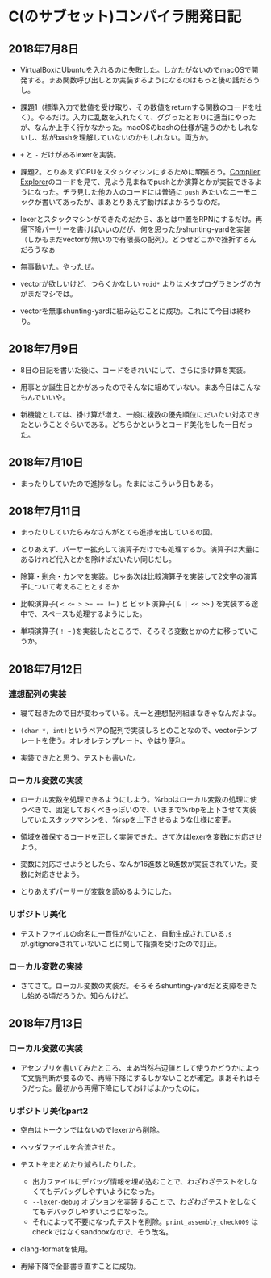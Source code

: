# C(のサブセット)コンパイラ開発日記

## 2018年7月8日

- VirtualBoxにUbuntuを入れるのに失敗した。しかたがないのでmacOSで開発する。まあ関数呼び出しとか実装するようになるのはもっと後の話だろうし。

- 課題1（標準入力で数値を受け取り、その数値をreturnする関数のコードを吐く）。やるだけ。入力に乱数を入れたくて、ググったとおりに適当にやったが、なんか上手く行かなかった。macOSのbashの仕様が違うのかもしれないし、私がbashを理解していないのかもしれない。両方か。

- `+` と `-` だけがあるlexerを実装。

- 課題2。とりあえずCPUをスタックマシンにするために頑張ろう。[Compiler Explorer](https://godbolt.org/)のコードを見て、見よう見まねでpushとか演算とかが実装できるようになった。チラ見した他の人のコードには普通に `push` みたいなニーモニックが書いてあったが、まあとりあえず動けばよかろうなのだ。

- lexerとスタックマシンができたのだから、あとは中置をRPNにするだけ。再帰下降パーサーを書けばいいのだが、何を思ったかshunting-yardを実装（しかもまだvectorが無いので有限長の配列）。どうせどこかで挫折するんだろうなぁ

- 無事動いた。やったぜ。

- vectorが欲しいけど、つらくかなしい `void*` よりはメタプログラミングの方がまだマシでは。

- vectorを無事shunting-yardに組み込むことに成功。これにて今日は終わり。

## 2018年7月9日

- 8日の日記を書いた後に、コードをきれいにして、さらに掛け算を実装。

- 用事とか誕生日とかがあったのでそんなに組めていない。まあ今日はこんなもんでいいや。

- 新機能としては、掛け算が増え、一般に複数の優先順位にだいたい対応できたということぐらいである。どちらかというとコード美化をした一日だった。

## 2018年7月10日

- まったりしていたので進捗なし。たまにはこういう日もある。

## 2018年7月11日

- まったりしていたらみなさんがとても進捗を出しているの図。

- とりあえず、パーサー拡充して演算子だけでも処理するか。演算子は大量にあるけれど代入とかを除けばだいたい同じだし。

- 除算・剰余・カンマを実装。じゃあ次は比較演算子を実装して2文字の演算子について考えることとするか

- 比較演算子( `< <= > >= == !=` ) と ビット演算子( `& | << >>` ) を実装する途中で、スペースも処理するようにした。

- 単項演算子( `! ~` )を実装したところで、そろそろ変数とかの方に移っていこうか。

## 2018年7月12日

### 連想配列の実装
- 寝て起きたので日が変わっている。えーと連想配列組まなきゃなんだよな。

- `(char *, int)`というペアの配列で実装しろとのことなので、vectorテンプレートを使う。オレオレテンプレート、やはり便利。

- 実装できたと思う。テストも書いた。

### ローカル変数の実装
- ローカル変数を処理できるようにしよう。%rbpはローカル変数の処理に使うべきで、固定しておくべきっぽいので、いままで%rbpを上下させて実装していたスタックマシンを、%rspを上下させるような仕様に変更。

- 領域を確保するコードを正しく実装できた。さて次はlexerを変数に対応させよう。

- 変数に対応させようとしたら、なんか16進数と8進数が実装されていた。変数に対応させよう。

- とりあえずパーサーが変数を読めるようにした。

### リポジトリ美化

- テストファイルの命名に一貫性がないこと、自動生成されている`.s`が.gitignoreされていないことに関して指摘を受けたので訂正。

### ローカル変数の実装

- さてさて。ローカル変数の実装だ。そろそろshunting-yardだと支障をきたし始める頃だろうか。知らんけど。

## 2018年7月13日

### ローカル変数の実装

- アセンブリを書いてみたところ、まあ当然右辺値として使うかどうかによって文脈判断が要るので、再帰下降にするしかないことが確定。まあそれはそうだった。最初から再帰下降にしておけばよかったのに。

### リポジトリ美化part2

- 空白はトークンではないのでlexerから削除。

- ヘッダファイルを合流させた。

- テストをまとめたり減らしたりした。
	* 出力ファイルにデバッグ情報を埋め込むことで、わざわざテストをしなくてもデバッグしやすいようになった。
	* `--lexer-debug` オプションを実装することで、わざわざテストをしなくてもデバッグしやすいようになった。
	* それによって不要になったテストを削除。`print_assembly_check009` はcheckではなくsandboxなので、そう改名。

- clang-formatを使用。

- 再帰下降で全部書き直すことに成功。
